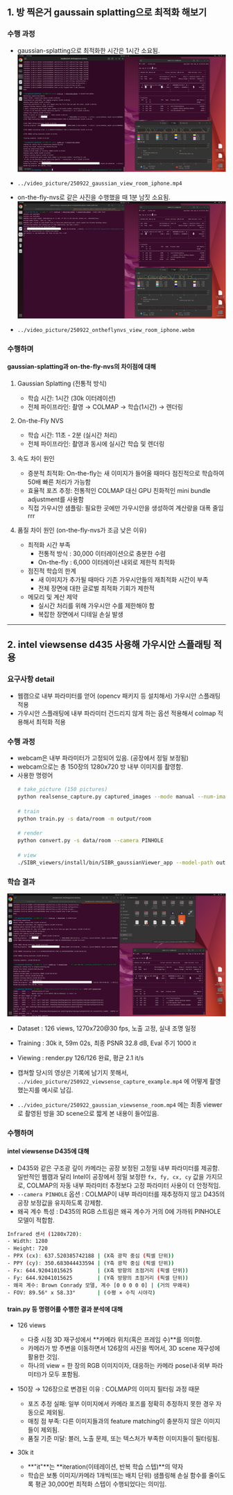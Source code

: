 ## 1. 방 찍은거 gaussain splatting으로 최적화 해보기

### 수행 과정
- gaussian-splatting으로 최적화한 시간은 1시간 소요됨.
![gaussinan-splatting으로 수행한 방 사진](../video_picture/250922_gaussian_room_iphone.png)
- `../video_picture/250922_gaussian_view_room_iphone.mp4`

- on-the-fly-nvs로 같은 사진을 수행했을 때 1분 남짓 소요됨.
![on-the-fly-nvs로 수행한 방 사진](../video_picture/250922_ontheflynvs_room_iphone.png)
- `../video_picture/250922_ontheflynvs_view_room_iphone.webm`

### 수행하며

#### gaussian-splatting과 on-the-fly-nvs의 차이점에 대해
1. Gaussian Splatting (전통적 방식)
   - 학습 시간: 1시간 (30k 이터레이션)
   - 전체 파이프라인: 촬영 → COLMAP → 학습(1시간) → 렌더링

2. On-the-Fly NVS
   - 학습 시간: 11초 - 2분 (실시간 처리)
   - 전체 파이프라인: 촬영과 동시에 실시간 학습 및 렌더링

3. 속도 차이 원인
   - 증분적 최적화: On-the-fly는 새 이미지가 들어올 때마다 점진적으로 학습하여 50배 빠른 처리가 가능함
   - 효율적 포즈 추정: 전통적인 COLMAP 대신 GPU 친화적인 mini bundle adjustment를 사용함
   - 직접 가우시안 샘플링: 필요한 곳에만 가우시안을 생성하여 계산량을 대폭 줄임rrr

4. 품질 차이 원인 (on-the-fly-nvs가 조금 낮은 이유)
   - 최적화 시간 부족
     - 전통적 방식 : 30,000 이터레이션으로 충분한 수렴
     - On-the-fly : 6,000 이터레이션 내외로 제한적 최적화
   - 점진적 학습의 한계
     - 새 이미지가 추가될 때마다 기존 가우시안들의 재최적화 시간이 부족
     - 전체 장면에 대한 글로벌 최적화 기회가 제한적
   - 메모리 및 계산 제약
     - 실시간 처리를 위해 가우시안 수를 제한해야 함
     - 복잡한 장면에서 디테일 손실 발생

---

## 2. intel viewsense d435 사용해 가우시안 스플래팅 적용

### 요구사항 detail
- 웹캠으로 내부 파라미터를 얻어 (opencv 패키지 등 설치해서) 가우시안 스플래팅 적용
- 가우시안 스플래팅에 내부 파라미터 건드리지 않게 하는 옵션 적용해서 colmap 적용해서 최적화 적용

### 수행 과정
- webcam은 내부 파라미터가 고정되어 있음. (공장에서 정밀 보정됨)
- webcam으로는 총 150장의 1280x720 방 내부 이미지를 촬영함.
- 사용한 명령어
  ```bash
  # take_picture (150 pictures)
  python realsense_capture.py captured_images --mode manual --num-images 150

  # train
  python train.py -s data/room -m output/room

  # render
  python convert.py -s data/room --camera PINHOLE

  # view
  ./SIBR_viewers/install/bin/SIBR_gaussianViewer_app --model-path output/room
  ```

### 학습 결과
![intel viewsense d435로 학습한 과정](../video_picture/250922_gaussian_viewsense_room_log.png)
- Dataset : 126 views, 1270x720@30 fps, 노출 고정, 실내 조명 일정
- Training : 30k it, 59m 02s, 최종 PSNR 32.8 dB, Eval 주기 1000 it
- Viewing : render.py 126/126 완료, 평균 2.1 it/s

- 캡쳐할 당시의 영상은 기록에 남기지 못해서, `../video_picture/250922_viewsense_capture_example.mp4` 에 어떻게 촬영했는지를 예시로 남김.
- `../video_picture/250922_gaussian_viewsense_room.mp4` 에는 최종 viewer로 촬영된 방을 3D scene으로 짧게 본 내용이 들어있음.

### 수행하며 

#### intel viewsense D435에 대해
- D435와 같은 구조광 깊이 카메라는 공장 보정된 고정밀 내부 파라미터를 제공함. 일반적인 웹캠과 달리 Intel이 공장에서 정밀 보정한 `fx, fy, cx, cy` 값을 가지므로, COLMAP의 자동 내부 파라미터 추정보다 고정 파라미터 사용이 더 안정적임.
- `--camera PINHOLE` 옵션 : COLMAP이 내부 파라미터를 재추정하지 않고 D435의 공장 보정값을 유지하도록 강제함.
- 왜곡 계수 특성 : D435의 RGB 스트림은 왜곡 계수가 거의 0에 가까워 PINHOLE 모델이 적합함.

```bash
Infrared 센서 (1280x720):
- Width: 1280
- Height: 720
- PPX (cx): 637.520385742188 | (X축 광학 중심 (픽셀 단위))
- PPY (cy): 350.683044433594 | (Y축 광학 중심 (픽셀 단위))
- Fx: 644.92041015625        | (X축 방향의 초점거리 (픽셀 단위))
- Fy: 644.92041015625        | (Y축 방향의 초점거리 (픽셀 단위))
- 왜곡 계수: Brown Conrady 모델, 계수 [0 0 0 0 0] | (거의 무왜곡)
- FOV: 89.56° x 58.33°       | (수평 × 수직 시야각)
```

#### train.py 등 명령어를 수행한 결과 분석에 대해
- 126 views
  - 다중 시점 3D 재구성에서 **카메라 위치(혹은 프레임 수)**를 의미함.
  - 카메라가 방 주변을 이동하면서 126장의 사진을 찍어서, 3D scene 재구성에 활용한 것임.
  - 하나의 view = 한 장의 RGB 이미지이자, 대응하는 카메라 pose(내·외부 파라미터)가 모두 포함됨.

- 150장 → 126장으로 변경된 이유 : COLMAP의 이미지 필터링 과정 때문
  - 포즈 추정 실패: 일부 이미지에서 카메라 포즈를 정확히 추정하지 못한 경우 자동으로 제외됨.
  - 매칭 점 부족: 다른 이미지들과의 feature matching이 충분하지 않은 이미지들이 제외됨.
  - 품질 기준 미달: 블러, 노출 문제, 또는 텍스처가 부족한 이미지들이 필터링됨.

- 30k it
  - **"it"**는 **iteration(이테레이션, 반복 학습 스텝)**의 약자
  - 학습은 보통 이미지/카메라 1개씩(또는 배치 단위) 샘플링해 손실 함수를 줄이도록 평균 30,000번 최적화 스텝이 수행되었다는 의미임.


